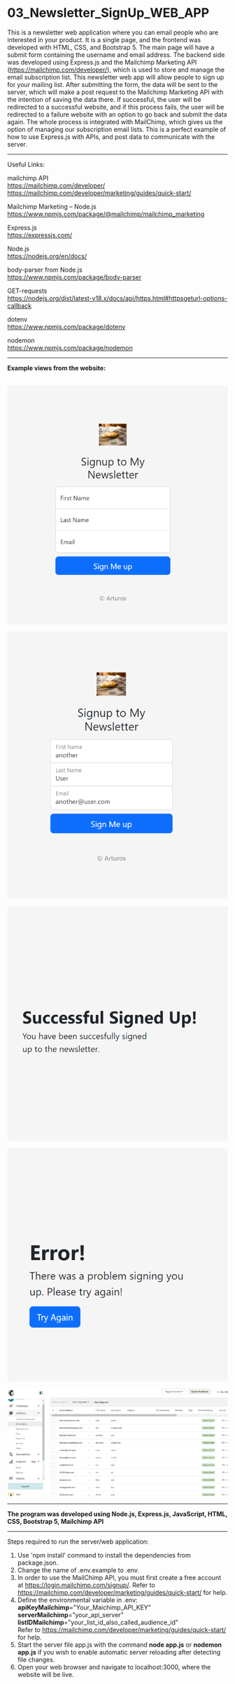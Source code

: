 # 03_Newsletter_SignUp_WEB_APP

This is a newsletter web application where you can email people who are interested in your product. It is a single page, and the frontend was developed with HTML, CSS, and Bootstrap 5. The main page will have a submit form containing the username and email address. The backend side was developed using Express.js and the Mailchimp Marketing API (https://mailchimp.com/developer/), which is used to store and manage the email subscription list. This newsletter web app will allow people to sign up for your mailing list. After submitting the form, the data will be sent to the server, which will make a post request to the Mailchimp Marketing API with the intention of saving the data there. If successful, the user will be redirected to a successful website, and if this process fails, the user will be redirected to a failure website with an option to go back and submit the data again. The whole process is integrated with MailChimp, which gives us the option of managing our subscription email lists. This is a perfect example of how to use Express.js with APIs, and post data to communicate with the server.  


---

Useful Links:

mailchimp API</br>
https://mailchimp.com/developer/</br>
https://mailchimp.com/developer/marketing/guides/quick-start/</br>

Mailchimp Marketing – Node.js</br>
https://www.npmjs.com/package/@mailchimp/mailchimp_marketing</br>

Express.js</br>
https://expressjs.com/</br>

Node.js</br>
https://nodejs.org/en/docs/</br>

body-parser from Node.js</br>
https://www.npmjs.com/package/body-parser</br>

GET-requests</br>
https://nodejs.org/dist/latest-v18.x/docs/api/https.html#httpsgeturl-options-callback</br>

dotenv</br>
https://www.npmjs.com/package/dotenv</br>

nodemon</br>
https://www.npmjs.com/package/nodemon</br>

---

**Example views from the website:**</br>
</br>


![Screenshot](docs/img/01_img.png)</br>


![Screenshot](docs/img/02_img.png)</br>


![Screenshot](docs/img/03_img.png)</br>


![Screenshot](docs/img/04_img.png)</br>


![Screenshot](docs/img/05_img.png)</br>

---

**The program was developed using Node.js, Express.js, JavaScript, HTML, CSS, Bootstrap 5, Mailchimp API**

---

Steps required to run the server/web application:</br>
1. Use 'npm install' command to install the dependencies from package.json.</br>
2. Change the name of .env.example to .env.</br>
3. In order to use the MailChimp API, you must first create a free account at https://login.mailchimp.com/signup/.
Refer to https://mailchimp.com/developer/marketing/guides/quick-start/ for help. </br>
4. Define the environmental variable in .env:</br>
**apiKeyMailchimp**="Your_Maichimp_API_KEY"</br>
**serverMailchimp**="your_api_server"</br>
**listIDMailchimp**="your_list_id_also_called_audience_id"</br>
Refer to https://mailchimp.com/developer/marketing/guides/quick-start/ for help. </br>
5. Start the server file app.js with the command **node app.js** or **nodemon app.js** if you wish to enable automatic server reloading after detecting file changes.</br>
6. Open your web browser and navigate to localhost:3000, where the website will be live.</br>